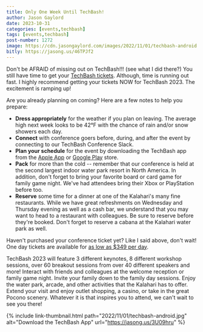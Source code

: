 ```yaml
---
title: Only One Week Until TechBash!
author: Jason Gaylord
date: 2023-10-31
categories: [events,techbash]
tags: [events,techbash]
post-number: 1272
image: https://cdn.jasongaylord.com/images/2022/11/01/techbash-android.jpg
bitly: https://jasong.us/46TPJf2
---
```


Don't be AFRAID of missing out on TechBash!!! (see what I did there?) You still have time to get your [TechBash tickets](https://jasong.us/tbreg). Although, time is running out fast. I highly recommend getting your tickets NOW for TechBash 2023. The excitement is ramping up!

Are you already planning on coming? Here are a few notes to help you prepare:

* **Dress appropriately** for the weather if you plan on leaving. The average high next week looks to be 42&deg;F with the chance of rain and/or snow showers each day. 
* **Connect** with conference goers before, during, and after the event by connecting to our TechBash Conference Slack.
* **Plan your schedule** for the event by downloading the TechBash app from the [Apple App](https://jasong.us/3SI7LsF) or [Google Play](https://jasong.us/3U09hru) store. 
* **Pack** for more than the cold -- remember that our conference is held at the second largest indoor water park resort in North America. In addition, don't forget to bring your favorite board or card game for family game night. We've had attendees bring their Xbox or PlayStation before too.
* **Reserve** some time for a dinner at one of the Kalahari's many fine restaurants. While we have great refreshments on Wednesday and Thursday evening as well as a cash bar, we understand that you may want to head to a restaurant with colleagues. Be sure to reserve before they're booked. Don't forget to reserve a cabana at the Kalahari water park as well.

Haven't purchased your conference ticket yet? Like I said above, don't wait! One day tickets are available for [as low as $349 per day](https://jasong.us/tbreg). 

TechBash 2023 will feature 3 different keynotes, 8 different workshop sessions, over 60 breakout sessions from over 40 different speakers and more! Interact with friends and colleagues at the welcome reception or family game night. Invite your family down to the family day sessions. Enjoy the water park, arcade, and other activities that the Kalahari has to offer. Extend your visit and enjoy outlet shopping, a casino, or take in the great Pocono scenery. Whatever it is that inspires you to attend, we can't wait to see you there!

{% include link-thumbnail.html path="2022/11/01/techbash-android.jpg" alt="Download the TechBash App" url="https://jasong.us/3U09hru" %}